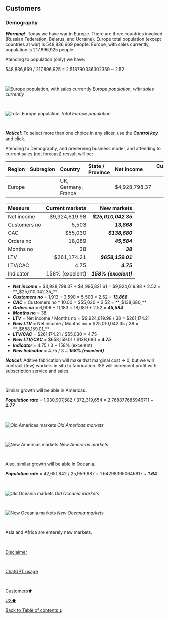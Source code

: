 ## Customers  

### Demography

**_Warning!_**: Today we have war in Europe. There are three countries involved (Russian Federation, Belarus, and Ucraine). Europe total population (except countries at war) is 548,836,669 people. Europe, with sales currently, population is 217,896,925 people.

Atending to population (only) we have: 

548,836,669 / 217,896,925 = 2.518790336302359 ~ 2.52

<p><br></p>

![Europe population, with sales currently](https://i.imgur.com/gkoH48B.png)
_Europe population, with sales currently_

<p><br></p> 

![Total Europe population](https://i.imgur.com/4D3w3yj.png)
_Total Europe population_

<p><br></p> 

**_Notice!_**: To select more than one choice in any slicer, use the **_Control key_** and click.

Atending to Demography, and preserving business model, and attending to current sales (not forecast) ressult will be:

| Region    | Subregion        | Country   | State / Province | Net income     | Customers no | Orders | LTV         | LTV/CAC | LTV Indicator | Level    |
| :-------- | :--------------- | :-------- | :--------------- | :------------- | -----------: | -----: |----------: | ------: | ------------: | :------- |
| Europe   | | UK, Germany, France         |                  | $4,928,798.37  | 1,913        | 6,906  | $129,705,22 | 6.78    | 226.01% | <span style="color:green">excelent</span> |

| Measure      | Current markets | New markets          |
| :----------- | --------------: | -------------------: |
| Net income   | $9,924,619.98   | **_$25,010,042.35_** |
| Customers no | 5,503           | **_13,868_**         |
| CAC          | $55,030         | **_$138,680_**       |
| Orders no    | 18,089          | **_45,584_**         |
| Months no    | 38              | **_38_**             |   
| LTV          | $261,174.21     | **_$658,159.01_**    |
| LTV/CAC      | 4.75            | **_4.75_**           |
| Indicator    | 158% (excelent) | **_158% (excelent)_**|

- **_Net income_** = $4,928,798.37 + $4,995,821.61 = $9,924,619.98 * 2.52 = **_$25,010,042.35_**  
- **_Customers no_** = 1,913 + 3,590 = 5,503 * 2.52 = **_13,868_**  
- **_CAC_** = Customers no * 10.00 = $55,030 * 2.52 = **_$138,680_**  
- **_Orders no_** = 6,906 + 11,183 = 18,089 * 2.52 = **_45,584_**  
- **_Months no_** = 38  
- **_LTV_** = Net income / Months no = $9,924,619.98 / 38 = $261,174.21  
- **_New LTV_** = Net income / Months no = $25,010,042.35 / 38 = **_$658,159.01_**  
- **_LTV/CAC_** = $261,174.21 / $55,030 = 4.75  
- **_New LTV/CAC_** = $658,159.01 / $138,680 = **_4.75_**  
- **_Indicator_** = 4.75 / 3 ~ 158% (excelent)  
- **_New Indicator_** = 4.75 / 3 ~ **_158% (excelent)_**  

**_Notice!_**: Aditive fabrication will make that marginal cost -> 0, but we will contract (few) workers in situ to fabrication. ISS will increment profit with subscription service and sales.

<p><br></p>

Similar growth will be able in Americas.

**_Population rate_** = 1,030,907,582 / 372,319,654 = 2.768877685946711 ~ **_2.77_**

<p><br></p>

![Old Americas markets](https://i.imgur.com/6RMBith.png)
_Old Americas markets_

<p><br></p>

![New Americas markets](https://i.imgur.com/OQC5ais.png)
_New Americas markets_

<p><br></p>

Also, similar growth will be able in Oceania.

**_Population rate_** = 42,651,842 / 25,959,987 = 1.642983950646817 ~ **_1.64_**

<p><br></p>

![Old Oceania markets](https://i.imgur.com/Wz7ZTuk.png)
_Old Oceania markets_

<p><br></p>

![New Oceania markets](https://i.imgur.com/KVJw2cl.png)
_New Oceania markets_

<p><br></p> 

Asia and Africa are enterely new markets.

<p><br></p> 

[Disclaimer](../DISCLAIMER.md)

<p><br></p> 

[ChatGPT usage](../CHATGPT_USAGE.md)  

<p><br></p>

[Customers:arrow_up:](customers.md) 

[UX:arrow_up:](ux.md)  

[Back to Table of contents :arrow_double_up:](../README.md)
